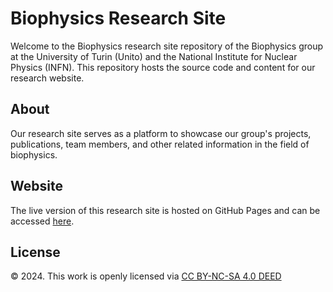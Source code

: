 # Biophysics Research Site

Welcome to the Biophysics research site repository of the Biophysics group at the University of Turin (Unito) and the National Institute for Nuclear Physics (INFN). This repository hosts the source code and content for our research website.

## About

Our research site serves as a platform to showcase our group's projects, publications, team members, and other related information in the field of biophysics.

## Website

The live version of this research site is hosted on GitHub Pages and can be accessed [here](https://biophystorino.github.io/).

## License
© 2024. This work is openly licensed via [CC BY-NC-SA 4.0 DEED](https://creativecommons.org/licenses/by-nc-sa/4.0/)
